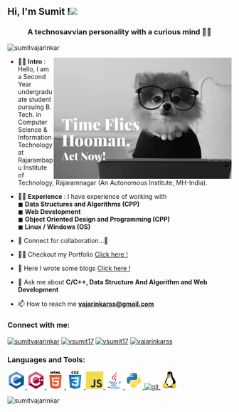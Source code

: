 <h2><a id="user-content" class="anchor" aria-hidden="true" href="#hi"></a> Hi, I'm Sumit !<img
            src="https://media4.giphy.com/media/ujrj9aoOdNvXO/200w.webp?cid=ecf05e47jrjwamzhe80kct51tclqqo69iwnxhjkyh7syb2of&rid=200w.webp"
            width="100" data-canonical-src="https://media.giphy.com/media/mGcNjsfWAjY5AEZNw6/giphy.gif"
            style="max-width:100%;"></a></h2>
<h3 align="center">A technosavvian personality with a curious mind 👨‍💻</h3>

<p align="left"> <img
        src="https://komarev.com/ghpvc/?username=sumitvajarinkar&label=Profile%20views&color=129e00&style=plastic"
        alt="sumitvajarinkar" /> </p>
<img align="right" width="400" margin="1" src="dog_coder.jpg">

- 👨‍🎓 **Intro** : Hello, I am a Second Year undergraduate student pursuing B. Tech. in Computer Science & Information Technology at Rajarambapu Institute of Technology, Rajaramnagar (An Autonomous Institute, MH-India).

- 👨‍💻 **Experience** : I have experience of working with <br>
◼ **Data Structures and Algorithms (CPP)** <br>
◼ **Web Development**<br>
◼ **Object Oriented Design and Programming (CPP)**<br>
◼ **Linux / Windows (OS)**<br>

- 🎯 Connect for collaboration...🤝

- 👨‍💻 Checkout my Portfolio
<a href="https://sumitportfolio.netlify.app/" target="_blank">Click here !</a>

- 📝 Here I wrote some blogs <a href="https://medium.com/@sumitvajarinkar" target="_blank">Click here !</a>

- 💬 Ask me about **C/C++, Data Structure And Algorithm and Web Development**

- 📫 How to reach me **vajarinkarss@gmail.com**

<h3 align="left">Connect with me:</h3>
<p align="left">
    <a href="https://linkedin.com/in/sumitvajarinkar" target="_blank"><img align="center"
            src="https://cdn.jsdelivr.net/npm/simple-icons@3.0.1/icons/linkedin.svg" alt="sumitvajarinkar" height="30"
            width="40" /></a>
    <a href="https://auth.geeksforgeeks.org/user/vsumit17" target="_blank"><img align="center"
            src="https://cdn.jsdelivr.net/npm/simple-icons@3.0.1/icons/geeksforgeeks.svg" alt="vsumit17" height="30"
            width="40" /></a>
    <a href="https://www.hackerrank.com/vsumit17" target="_blank"><img align="center"
            src="https://cdn.jsdelivr.net/npm/simple-icons@3.0.1/icons/hackerrank.svg" alt="vsumit17" height="30"
            width="40" /></a>
    <a href="https://www.leetcode.com/vajarinkarss" target="_blank"><img align="center"
            src="https://cdn.jsdelivr.net/npm/simple-icons@3.0.1/icons/leetcode.svg" alt="vajarinkarss" height="30"
            width="40" /></a>
</p>

<h3 align="left">Languages and Tools:</h3>
<p align="left">
    <a href="https://www.cprogramming.com/" target="_blank"> <img
            src="https://raw.githubusercontent.com/devicons/devicon/master/icons/c/c-original.svg" alt="c" width="40"
            height="40" /> </a>
    <a href="https://www.w3schools.com/cpp/" target="_blank">
        <img src="https://raw.githubusercontent.com/devicons/devicon/master/icons/cplusplus/cplusplus-original.svg"
            alt="cplusplus" width="40" height="40" /> </a>
    <a href="https://www.w3.org/html/" target="_blank"> <img
            src="https://raw.githubusercontent.com/devicons/devicon/master/icons/html5/html5-original-wordmark.svg"
            alt="html5" width="40" height="40" /> </a>
    <a href="https://www.w3schools.com/css/" target="_blank">
        <img src="https://raw.githubusercontent.com/devicons/devicon/master/icons/css3/css3-original-wordmark.svg"
            alt="css3" width="40" height="40" /> </a>
    <a href="https://developer.mozilla.org/en-US/docs/Web/JavaScript" target="_blank"> <img
            src="https://raw.githubusercontent.com/devicons/devicon/master/icons/javascript/javascript-original.svg"
            alt="javascript" width="40" height="40" /> </a>
    <a href="https://www.java.com" target="_blank"> <img
            src="https://raw.githubusercontent.com/devicons/devicon/master/icons/java/java-original.svg" alt="java"
            width="40" height="40" /> </a>
    <a href="https://www.python.org" target="_blank"> <img
            src="https://raw.githubusercontent.com/devicons/devicon/master/icons/python/python-original.svg"
            alt="python" width="40" height="40" /> </a>
    <a href="https://git-scm.com/" target="_blank"> <img
            src="https://www.vectorlogo.zone/logos/git-scm/git-scm-icon.svg" alt="git" width="40" height="40" /> </a>
    <a href="https://www.linux.org/" target="_blank"> <img
            src="https://raw.githubusercontent.com/devicons/devicon/master/icons/linux/linux-original.svg" alt="linux"
            width="40" height="40" /> </a>
</p>

<p><img align="left"
        src="https://github-readme-stats.vercel.app/api/top-langs?username=sumitvajarinkar&show_icons=true&locale=en&layout=compact"
        alt="sumitvajarinkar" /></p>

